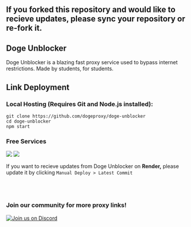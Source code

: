 <h2>If you forked this repository and would like to recieve updates, please sync your repository or re-fork it.</h2>
<h2>Doge Unblocker</h3>
<p>Doge Unblocker is a blazing fast proxy service used to bypass internet restrictions. Made by students, for students.</p>



<h2>Link Deployment</h2>
<h3>Local Hosting (Requires Git and Node.js installed):</h3>
<code>git clone https://github.com/dogeproxy/doge-unblocker</code>
<br>
<code>cd doge-unblocker</code>
<br>
<code>npm start</code>
<h3>Free Services</h3>
<a href="https://render.com/deploy?repo=https://github.com/dogeproxy/doge-unblocker">
<img src="https://raw.githubusercontent.com/BinBashBanana/deploy-buttons/main/buttons/remade/render.svg"></img></a>
<a href="https://app.cyclic.sh/api/app/deploy/dogeproxy/doge-unblocker">
<img src="https://camo.githubusercontent.com/607221ca4be547dd929fca7c997a93dfaf1f7b06a1baacaf25b44cf5405c9f91/68747470733a2f2f62696e6261736862616e616e612e6769746875622e696f2f6465706c6f792d627574746f6e732f627574746f6e732f72656d6164652f6379636c69632e737667"></img></a>
<p>If you want to recieve updates from Doge Unblocker on <strong>Render,</strong> please update it by clicking <code>Manual Deploy > Latest Commit</code></p>


<br>
<h1></h1>
<h3>Join our community for more proxy links!</h3>

[![Join us on Discord](https://invidget.switchblade.xyz/sWPHCdxCPU?theme=dark)](https://discord.gg/sWPHCdxCPU)




